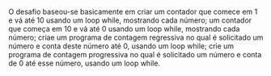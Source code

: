 O desafio baseou-se basicamente em criar um contador que comece em 1 e vá até 10 usando um loop while, mostrando cada número; um contador que começa em 10 e vá até 0 usando um loop while, 
mostrando cada número; criae um programa de contagem regressiva no qual é solicitado um número e conta deste número até 0, usando um loop while; crie um programa de contagem progressiva no 
qual é solicitado um número e conta de 0 até esse número, usando um loop while.
